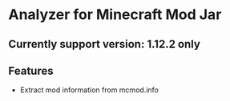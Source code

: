 # Analyzer for Minecraft Mod Jar

## Currently support version: 1.12.2 only

## Features
- Extract mod information from mcmod.info